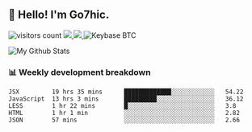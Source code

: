 ## 👋 Hello! I'm Go7hic.

 ![visitors count](https://visitors-by-url-pls-dont-use-this-in-your-repo.vercel.app/Go7hic-github-readme)
 <a href="https://twitter.com/Go7hic">
    <img src="https://img.shields.io/badge/-@Go7hic-1ca0f1?style=flat-square&labelColor=1ca0f1&logo=twitter&logoColor=white&link=https://twitter.com/Go7hic">
   <a/>
   <a href="mailto:gtfx0209@gmail.com">
    <img src="https://img.shields.io/badge/-gtfx0209@gmail.com-c14438?style=flat-square&logo=Gmail&logoColor=white&link=mailto:gtfx0209@gmail.com">
   <a/>
    ![Keybase BTC](https://img.shields.io/keybase/btc/Go7hic)
 <!--
🔭 I’m currently working
🌱 I’m currently learning
💬 Ask me about 
📫 How to reach me: 
⚡ Fun fact: 
-->

![My Github Stats](https://github-readme-stats.vercel.app/api?username=Go7hic&show_icons=true&count_private=true)



### 📊 Weekly development breakdown
<!--START_SECTION:waka-->
```text
JSX         19 hrs 35 mins      █████████████░░░░░░░░░░░░   54.22 
JavaScript  13 hrs 3 mins       █████████░░░░░░░░░░░░░░░░   36.12 
LESS        1 hr 22 mins        █░░░░░░░░░░░░░░░░░░░░░░░░   3.8 
HTML        1 hr 1 min          ░░░░░░░░░░░░░░░░░░░░░░░░░   2.82 
JSON        57 mins             ░░░░░░░░░░░░░░░░░░░░░░░░░   2.66
```
<!--END_SECTION:waka-->

